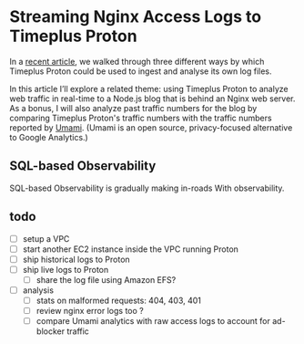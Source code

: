 # Streaming Nginx Access Logs to Timeplus Proton 
In a [recent article](https://www.timeplus.com/post/log-stream-analysis), we walked through three different ways by which Timeplus Proton could be used to ingest and analyse its own log files.

In this article I’ll explore a related theme: using Timeplus Proton to analyze web traffic in real-time to a Node.js blog that is behind an Nginx web server. As a bonus, I will also analyze past traffic numbers for the blog by comparing Timeplus Proton's traffic numbers with the traffic numbers reported by [Umami](https://umami.is). (Umami is an open source, privacy-focused alternative to Google Analytics.) 

## SQL-based Observability
SQL-based Observability is gradually making in-roads With observability.





## todo
- [ ] setup a VPC
- [ ] start another EC2 instance inside the VPC running Proton
- [ ] ship historical logs to Proton
- [ ] ship live logs to Proton
  - [ ] share the log file using Amazon EFS?
- [ ] analysis
  - [ ] stats on malformed requests: 404, 403, 401
  - [ ] review nginx error logs too ?
  - [ ] compare Umami analytics with raw access logs to account for ad-blocker traffic

